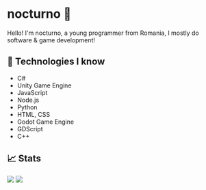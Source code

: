 # nocturno 👋
Hello! I'm nocturno, a young programmer from Romania, I mostly do software & game development!

## 📀 Technologies I know 
* C#
* Unity Game Engine
* JavaScript
* Node.js
* Python
* HTML, CSS
* Godot Game Engine
* GDScript
* C++

## 📈 Stats
<img align="center" src="https://github-readme-stats.vercel.app/api?username=nocturnodev&show_icons=true&theme=onedark&title_color=fff&icon_color=79ff97&text_color=9f9f9f&bg_color=151515" />
<img align="center" src="https://github-readme-stats.vercel.app/api/top-langs/?username=nocturnodev&layout=compact&theme=onedark&title_color=fff&icon_color=79ff97&text_color=9f9f9f&bg_color=151515" />
